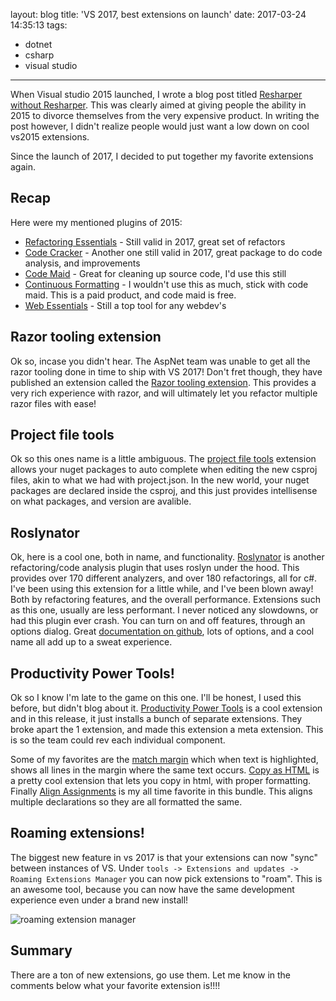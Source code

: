 layout: blog
title: 'VS 2017, best extensions on launch'
date: 2017-03-24 14:35:13
tags:
- dotnet
- csharp
- visual studio
---

When Visual studio 2015 launched, I wrote a blog post titled [Resharper without Resharper](/vs-2015-getting-resharper-experiance-without-resharper/). This was clearly aimed at giving people the ability in 2015 to divorce themselves from the very expensive product. In writing the post however, I didn't realize people would just want a low down on cool vs2015 extensions.

<!-- more -->

Since the launch of 2017, I decided to put together my favorite extensions again. 

## Recap

Here were my mentioned plugins of 2015:

* [Refactoring Essentials](http://vsrefactoringessentials.com/) - Still valid in 2017, great set of refactors
* [Code Cracker](http://code-cracker.github.io/) - Another one still valid in 2017, great package to do code analysis, and improvements
* [Code Maid](http://www.codemaid.net/) - Great for cleaning up source code, I'd use this still
* [Continuous Formatting](https://vlasovstudio.com/continuous-formatting/) - I wouldn't use this as much, stick with code maid. This is a paid product, and code maid is free.
* [Web Essentials](http://vswebessentials.com/) - Still a top tool for any webdev's


## Razor tooling extension

Ok so, incase you didn't hear. The AspNet team was unable to get all the razor tooling done in time to ship with VS 2017! Don't fret though, they have published an extension called the [Razor tooling extension](https://marketplace.visualstudio.com/items?itemName=ms-madsk.RazorLanguageServices). This provides a very rich experience with razor, and will ultimately let you refactor multiple razor files with ease!

## Project file tools

Ok so this ones name is a little ambiguous. The [project file tools](https://marketplace.visualstudio.com/items?itemName=ms-madsk.ProjectFileTools) extension allows your nuget packages to auto complete when editing the new csproj files, akin to what we had with project.json. In the new world, your nuget packages are declared inside the csproj, and this just provides intellisense on what packages, and version are avalible. 


## Roslynator

Ok, here is a cool one, both in name, and functionality. [Roslynator](https://marketplace.visualstudio.com/items?itemName=josefpihrt.Roslynator2017) is another refactoring/code analysis plugin that uses roslyn under the hood. This provides over 170 different analyzers, and over 180 refactorings, all for c#. I've been using this extension for a little while, and I've been blown away! Both by refactoring features, and the overall performance. Extensions such as this one, usually are less performant. I never noticed any slowdowns, or had this plugin ever crash. You can turn on and off features, through an options dialog. Great [documentation on github](https://github.com/JosefPihrt/Roslynator), lots of options, and a cool name all add up to a sweat experience.

## Productivity Power Tools!

Ok so I know I'm late to the game on this one. I'll be honest, I used this before, but didn't blog about it. [Productivity Power Tools](https://marketplace.visualstudio.com/items?itemName=VisualStudioProductTeam.ProductivityPowerPack2017) is a cool extension and in this release, it just installs a bunch of separate extensions. They broke apart the 1 extension, and made this extension a meta extension. This is so the team could rev each individual component.

Some of my favorites are the [match margin](https://marketplace.visualstudio.com/items?itemName=VisualStudioProductTeam.MatchMargin) which when text is highlighted, shows all lines in the margin where the same text occurs. [Copy as HTML](https://marketplace.visualstudio.com/items?itemName=VisualStudioProductTeam.CopyAsHtml) is a pretty cool extension that lets you copy in html, with proper formatting. Finally [Align Assignments](https://marketplace.visualstudio.com/items?itemName=VisualStudioProductTeam.AlignAssignments) is my all time favorite in this bundle. This aligns multiple declarations so they are all formatted the same.

## Roaming extensions!

The biggest new feature in vs 2017 is that your extensions can now "sync" between instances of VS. Under `tools -> Extensions and updates -> Roaming Extensions Manager` you can now pick extensions to "roam". This is an awesome tool, because you can now have the same development experience even under a brand new install!

![roaming extension manager](extmgr.PNG)

## Summary

There are a ton of new extensions, go use them. Let me know in the comments below what your favorite extension is!!!!